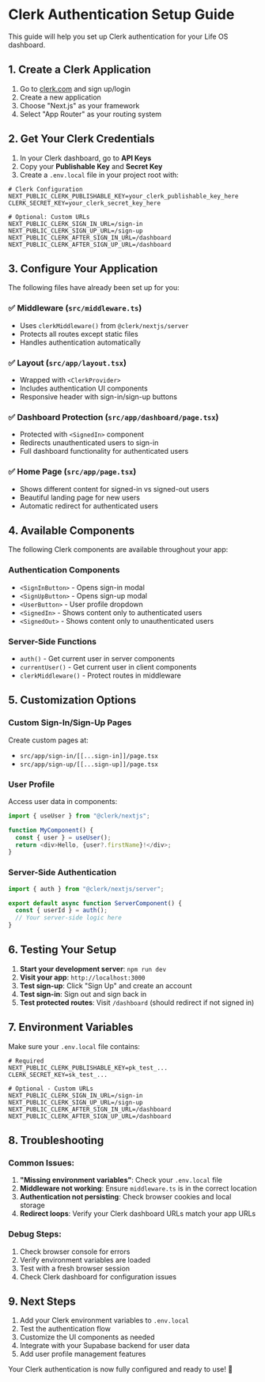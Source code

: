 # Clerk Authentication Setup Guide

This guide will help you set up Clerk authentication for your Life OS dashboard.

## 1. Create a Clerk Application

1. Go to [clerk.com](https://clerk.com) and sign up/login
2. Create a new application
3. Choose "Next.js" as your framework
4. Select "App Router" as your routing system

## 2. Get Your Clerk Credentials

1. In your Clerk dashboard, go to **API Keys**
2. Copy your **Publishable Key** and **Secret Key**
3. Create a `.env.local` file in your project root with:

```env
# Clerk Configuration
NEXT_PUBLIC_CLERK_PUBLISHABLE_KEY=your_clerk_publishable_key_here
CLERK_SECRET_KEY=your_clerk_secret_key_here

# Optional: Custom URLs
NEXT_PUBLIC_CLERK_SIGN_IN_URL=/sign-in
NEXT_PUBLIC_CLERK_SIGN_UP_URL=/sign-up
NEXT_PUBLIC_CLERK_AFTER_SIGN_IN_URL=/dashboard
NEXT_PUBLIC_CLERK_AFTER_SIGN_UP_URL=/dashboard
```

## 3. Configure Your Application

The following files have already been set up for you:

### ✅ Middleware (`src/middleware.ts`)
- Uses `clerkMiddleware()` from `@clerk/nextjs/server`
- Protects all routes except static files
- Handles authentication automatically

### ✅ Layout (`src/app/layout.tsx`)
- Wrapped with `<ClerkProvider>`
- Includes authentication UI components
- Responsive header with sign-in/sign-up buttons

### ✅ Dashboard Protection (`src/app/dashboard/page.tsx`)
- Protected with `<SignedIn>` component
- Redirects unauthenticated users to sign-in
- Full dashboard functionality for authenticated users

### ✅ Home Page (`src/app/page.tsx`)
- Shows different content for signed-in vs signed-out users
- Beautiful landing page for new users
- Automatic redirect for authenticated users

## 4. Available Components

The following Clerk components are available throughout your app:

### Authentication Components
- `<SignInButton>` - Opens sign-in modal
- `<SignUpButton>` - Opens sign-up modal
- `<UserButton>` - User profile dropdown
- `<SignedIn>` - Shows content only to authenticated users
- `<SignedOut>` - Shows content only to unauthenticated users

### Server-Side Functions
- `auth()` - Get current user in server components
- `currentUser()` - Get current user in client components
- `clerkMiddleware()` - Protect routes in middleware

## 5. Customization Options

### Custom Sign-In/Sign-Up Pages
Create custom pages at:
- `src/app/sign-in/[[...sign-in]]/page.tsx`
- `src/app/sign-up/[[...sign-up]]/page.tsx`

### User Profile
Access user data in components:
```typescript
import { useUser } from "@clerk/nextjs";

function MyComponent() {
  const { user } = useUser();
  return <div>Hello, {user?.firstName}!</div>;
}
```

### Server-Side Authentication
```typescript
import { auth } from "@clerk/nextjs/server";

export default async function ServerComponent() {
  const { userId } = auth();
  // Your server-side logic here
}
```

## 6. Testing Your Setup

1. **Start your development server**: `npm run dev`
2. **Visit your app**: `http://localhost:3000`
3. **Test sign-up**: Click "Sign Up" and create an account
4. **Test sign-in**: Sign out and sign back in
5. **Test protected routes**: Visit `/dashboard` (should redirect if not signed in)

## 7. Environment Variables

Make sure your `.env.local` file contains:

```env
# Required
NEXT_PUBLIC_CLERK_PUBLISHABLE_KEY=pk_test_...
CLERK_SECRET_KEY=sk_test_...

# Optional - Custom URLs
NEXT_PUBLIC_CLERK_SIGN_IN_URL=/sign-in
NEXT_PUBLIC_CLERK_SIGN_UP_URL=/sign-up
NEXT_PUBLIC_CLERK_AFTER_SIGN_IN_URL=/dashboard
NEXT_PUBLIC_CLERK_AFTER_SIGN_UP_URL=/dashboard
```

## 8. Troubleshooting

### Common Issues:

1. **"Missing environment variables"**: Check your `.env.local` file
2. **Middleware not working**: Ensure `middleware.ts` is in the correct location
3. **Authentication not persisting**: Check browser cookies and local storage
4. **Redirect loops**: Verify your Clerk dashboard URLs match your app URLs

### Debug Steps:

1. Check browser console for errors
2. Verify environment variables are loaded
3. Test with a fresh browser session
4. Check Clerk dashboard for configuration issues

## 9. Next Steps

1. Add your Clerk environment variables to `.env.local`
2. Test the authentication flow
3. Customize the UI components as needed
4. Integrate with your Supabase backend for user data
5. Add user profile management features

Your Clerk authentication is now fully configured and ready to use! 🎉 